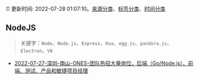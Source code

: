 :alarm_clock: 更新时间: 2022-07-28 01:07:10。[来源分类](../README.md)、[标签分类](../TAGS.md)、[时间分类](../TIMELINE.md)

## NodeJS


> 关键字：`Node`、`Node.js`、`Express`、`Koa`、`egg.js`、`pandora.js`、`Electron`、`V8`



- [2022-07-27-深圳-南山-ONES-团队热招大量岗位，后端（Go/Node.js）、前端、测试、产品和敏捷项目经理](https://www.v2ex.com/t/869112) 